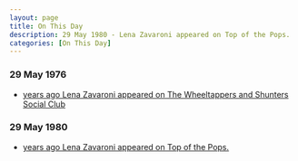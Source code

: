 ```yaml
---
layout: page
title: On This Day
description: 29 May 1980 - Lena Zavaroni appeared on Top of the Pops.
categories: [On This Day]
---
```


### 29 May 1976
* [<span id="age1"></span> years ago Lena Zavaroni appeared on The Wheeltappers and Shunters Social Club](/london%20weekend%20television/1976/05/29/the-wheeltappers-and-shunters-social-club.html)

### 29 May 1980
* [<span id="age2"></span> years ago Lena Zavaroni appeared on Top of the Pops.](/bbc%20one/totp/1980/05/29/totp.html)

<!-- Script for calculating number of years ago -->
<script>
var dob = '19760529';
var year = Number(dob.substr(0, 4));
var month = Number(dob.substr(4, 2)) - 1;
var day = Number(dob.substr(6, 2));
var today = new Date();
var age1 = today.getFullYear() - year;
if (today.getMonth() < month || (today.getMonth() == month && today.getDate() < day)) {
age1--;
}
document.getElementById("age1").innerHTML=age1;

var dob = '19800529';
var year = Number(dob.substr(0, 4));
var month = Number(dob.substr(4, 2)) - 1;
var day = Number(dob.substr(6, 2));
var today = new Date();
var age2 = today.getFullYear() - year;
if (today.getMonth() < month || (today.getMonth() == month && today.getDate() < day)) {
age2--;
}
document.getElementById("age2").innerHTML=age2;
</script>

